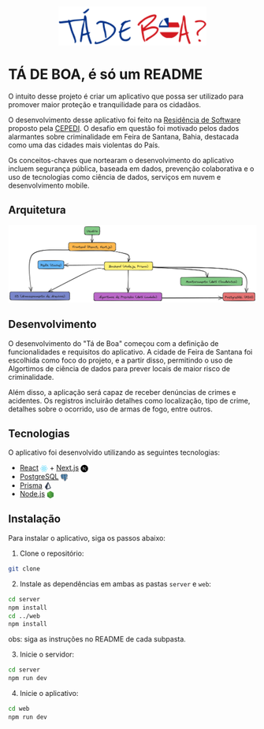 <p align="center">
    <img src="assets/icon-app.png" alt="Logotipo do projeto" width="300">
</p>

# TÁ DE BOA, é só um README

O intuito desse projeto é criar um aplicativo que possa ser utilizado para promover maior proteção e tranquilidade para os cidadãos.

O desenvolvimento desse aplicativo foi feito na [Residência de Software](https://www.restic36.cepedi.org.br/) proposto pela [CEPEDI](https://www.cepedi.org.br/). O desafio em questão foi motivado pelos dados alarmantes sobre criminalidade em Feira de Santana, Bahia, destacada como uma das cidades mais violentas do País.

Os conceitos-chaves que nortearam o desenvolvimento do aplicativo incluem segurança pública, baseada em dados, prevenção colaborativa e o uso de tecnologias como ciência de dados, serviços em nuvem e desenvolvimento mobile.

## Arquitetura
<p align="center">
    <img src="assets/Arch-Ta-de-Boa-sem-background.png" alt="Logotipo do projeto" width="1000">
</p>

## Desenvolvimento

O desenvolvimento do "Tá de Boa" começou com a definição de funcionalidades e requisitos do aplicativo. A cidade de Feira de Santana foi escolhida como foco do projeto, e a partir disso, permitindo o uso de Algortimos de ciência de dados para prever locais de maior risco de criminalidade. 

Além disso, a aplicação será capaz de receber denúncias de crimes e acidentes. Os registros incluirão detalhes como localização, tipo de crime, detalhes sobre o ocorrido, uso de armas de fogo, entre outros.

## Tecnologias

O aplicativo foi desenvolvido utilizando as seguintes tecnologias:

<ul>
    <li>
        <a href="https://reactjs.org/">React</a> 
        <img src="assets/react.png" alt="React" style="width: 15px; vertical-align: middle;"> + 
        <a href="https://nextjs.org/">Next.js</a>
        <img src="assets/nextjs.png" alt="Next.js" style="width: 15px; vertical-align: middle;">
    </li>
    <li>
        <a href="https://www.postgresql.org/">PostgreSQL</a>
        <img src="assets/postgresql.png" alt="PostgreSQL" style="width: 15px; vertical-align: middle;">
    </li>
    <li>
        <a href="https://www.prisma.io/">Prisma</a>
        <img src="assets/prisma.png" alt="Prisma" style="width: 15px; vertical-align: middle;">
    </li>
    <li>
        <a href="https://nodejs.org/en/">Node.js</a>
        <img src="assets/nodejs.png" alt="Node.js" style="width: 15px; vertical-align: middle;">
    </li>
</ul>

## Instalação

Para instalar o aplicativo, siga os passos abaixo:

1. Clone o repositório:

```bash
git clone
```

2. Instale as dependências em ambas as pastas `server` e `web`:
```bash
cd server
npm install
cd ../web
npm install
```
obs: siga as instruções no README de cada subpasta.

3. Inicie o servidor:
```bash
cd server
npm run dev
```

4. Inicie o aplicativo:
```bash
cd web
npm run dev
```


